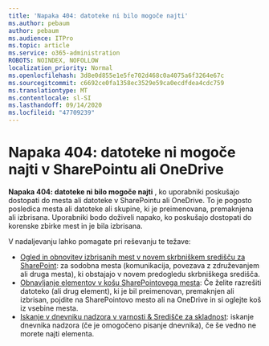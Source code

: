 ```yaml
---
title: 'Napaka 404: datoteke ni bilo mogoče najti'
ms.author: pebaum
author: pebaum
ms.audience: ITPro
ms.topic: article
ms.service: o365-administration
ROBOTS: NOINDEX, NOFOLLOW
localization_priority: Normal
ms.openlocfilehash: 3d8e0d855e1e5fe702d468c0a4075a6f3264e67c
ms.sourcegitcommit: c6692ce0fa1358ec3529e59ca0ecdfdea4cdc759
ms.translationtype: MT
ms.contentlocale: sl-SI
ms.lasthandoff: 09/14/2020
ms.locfileid: "47709239"
---
```

# <a name="error-404-file-not-found-in-sharepoint-or-onedrive"></a>Napaka 404: datoteke ni mogoče najti v SharePointu ali OneDrive

**Napaka 404: datoteke ni bilo mogoče najti** , ko uporabniki poskušajo dostopati do mesta ali datoteke v SharePointu ali OneDrive. To je pogosto posledica mesta ali datoteke ali skupine, ki je preimenovana, premaknjena ali izbrisana.
Uporabniki bodo doživeli napako, ko poskušajo dostopati do korenske zbirke mest in je bila izbrisana.

V nadaljevanju lahko pomagate pri reševanju te težave:
- [Ogled in obnovitev izbrisanih mest v novem skrbniškem središču za SharePoint](https://docs.microsoft.com/sharepoint/view-and-restore-deleted-sites-in-new-admin-center): za sodobna mesta (komunikacija, povezava z združevanjem ali druga mesta), ki obstajajo v novem predogledu skrbniškega središča.
- [Obnavljanje elementov v košu SharePointovega mesta](https://support.office.com/article/Restore-items-in-the-Recycle-Bin-of-a-SharePoint-site-6df466b6-55f2-4898-8d6e-c0dff851a0be): Če želite razrešiti datoteko (ali drug element), ki je bil preimenovan, premaknjen ali izbrisan, pojdite na SharePointovo mesto ali na OneDrive in si oglejte koš iz vsebine mesta.
- [Iskanje v dnevniku nadzora v varnosti &amp; Središče za skladnost](https://docs.microsoft.com/microsoft-365/compliance/search-the-audit-log-in-security-and-compliance): iskanje dnevnika nadzora (če je omogočeno pisanje dnevnika), če še vedno ne morete najti elementa.